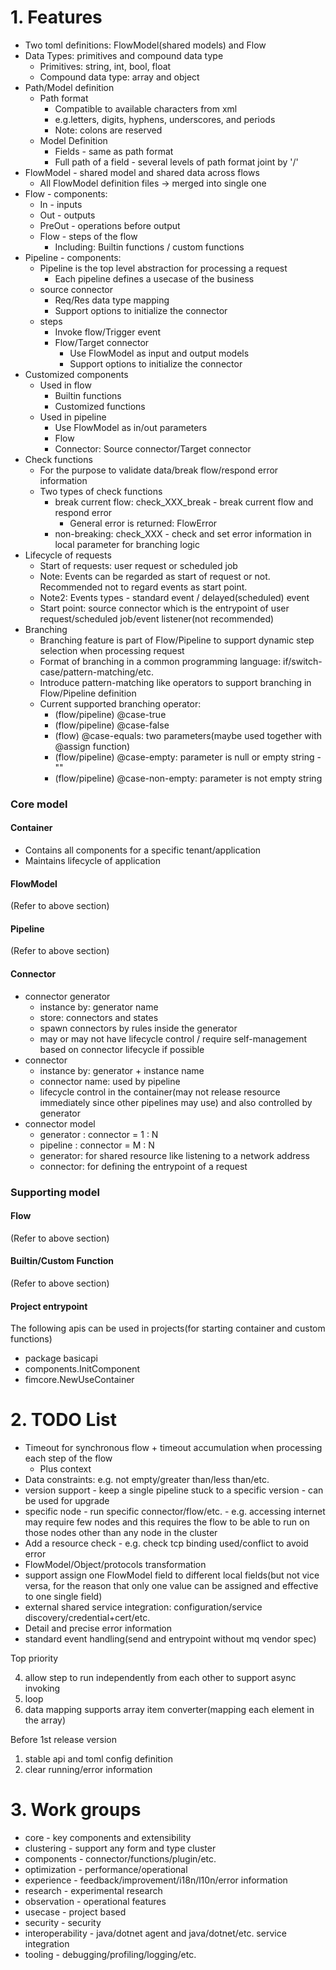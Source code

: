 # 1. Features

* Two toml definitions: FlowModel(shared models) and Flow
* Data Types: primitives and compound data type
    * Primitives: string, int, bool, float
    * Compound data type: array and object
* Path/Model definition
    * Path format
        * Compatible to available characters from xml
        * e.g.letters, digits, hyphens, underscores, and periods
        * Note: colons are reserved
    * Model Definition
        * Fields - same as path format
        * Full path of a field - several levels of path format joint by '/'
* FlowModel - shared model and shared data across flows
    * All FlowModel definition files -> merged into single one
* Flow - components:
    * In - inputs
    * Out - outputs
    * PreOut - operations before output
    * Flow - steps of the flow
        * Including: Builtin functions / custom functions
* Pipeline - components:
    * Pipeline is the top level abstraction for processing a request
        * Each pipeline defines a usecase of the business
    * source connector
        * Req/Res data type mapping
        * Support options to initialize the connector
    * steps
        * Invoke flow/Trigger event
        * Flow/Target connector
            * Use FlowModel as input and output models
            * Support options to initialize the connector
* Customized components
    * Used in flow
        * Builtin functions
        * Customized functions
    * Used in pipeline
        * Use FlowModel as in/out parameters
        * Flow
        * Connector: Source connector/Target connector
* Check functions
    * For the purpose to validate data/break flow/respond error information
    * Two types of check functions
        * break current flow: check_XXX_break - break current flow and respond error
            * General error is returned: FlowError
        * non-breaking: check_XXX - check and set error information in local parameter for branching logic
* Lifecycle of requests
    * Start of requests: user request or scheduled job
    * Note: Events can be regarded as start of request or not. Recommended not to regard events as start point.
    * Note2: Events types - standard event / delayed(scheduled) event
    * Start point: source connector which is the entrypoint of user request/scheduled job/event listener(not
      recommended)
* Branching
    * Branching feature is part of Flow/Pipeline to support dynamic step selection when processing request
    * Format of branching in a common programming language: if/switch-case/pattern-matching/etc.
    * Introduce pattern-matching like operators to support branching in Flow/Pipeline definition
    * Current supported branching operator:
        * (flow/pipeline) @case-true
        * (flow/pipeline) @case-false
        * (flow) @case-equals: two parameters(maybe used together with @assign function)
        * (flow/pipeline) @case-empty: parameter is null or empty string - ""
        * (flow/pipeline) @case-non-empty: parameter is not empty string

### Core model

#### Container

* Contains all components for a specific tenant/application
* Maintains lifecycle of application

#### FlowModel

(Refer to above section)

#### Pipeline

(Refer to above section)

#### Connector

* connector generator
    * instance by: generator name
    * store: connectors and states
    * spawn connectors by rules inside the generator
    * may or may not have lifecycle control / require self-management based on connector lifecycle if possible
* connector
    * instance by: generator + instance name
    * connector name: used by pipeline
    * lifecycle control in the container(may not release resource immediately since other pipelines may use) and also
      controlled by generator
* connector model
    * generator : connector = 1 : N
    * pipeline : connector = M : N
    * generator: for shared resource like listening to a network address
    * connector: for defining the entrypoint of a request

### Supporting model

#### Flow

(Refer to above section)

#### Builtin/Custom Function

(Refer to above section)

#### Project entrypoint

The following apis can be used in projects(for starting container and custom functions)

* package basicapi
* components.InitComponent
* fimcore.NewUseContainer

# 2. TODO List

* Timeout for synchronous flow + timeout accumulation when processing each step of the flow
    * Plus context
* Data constraints: e.g. not empty/greater than/less than/etc.
* version support - keep a single pipeline stuck to a specific version - can be used for upgrade
* specific node - run specific connector/flow/etc. - e.g. accessing internet may require few nodes and this requires the
  flow to be able to run on those nodes other than any node in the cluster
* Add a resource check - e.g. check tcp binding used/conflict to avoid error
* FlowModel/Object/protocols transformation
* support assign one FlowModel field to different local fields(but not vice versa, for the reason that only one value
  can be assigned and effective to one single field)
* external shared service integration: configuration/service discovery/credential+cert/etc.
* Detail and precise error information
* standard event handling(send and entrypoint without mq vendor spec)

Top priority

4. allow step to run independently from each other to support async invoking
5. loop
6. data mapping supports array item converter(mapping each element in the array)

Before 1st release version

1. stable api and toml config definition
2. clear running/error information

# 3. Work groups

* core - key components and extensibility
* clustering - support any form and type cluster
* components - connector/functions/plugin/etc.
* optimization - performance/operational
* experience - feedback/improvement/i18n/l10n/error information
* research - experimental research
* observation - operational features
* usecase - project based
* security - security
* interoperability - java/dotnet agent and java/dotnet/etc. service integration
* tooling - debugging/profiling/logging/etc.


